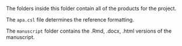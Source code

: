 The folders inside this folder contain all of the products for the project.

The `apa.csl` file determines the reference formatting.

The `manuscript` folder contains the .Rmd, .docx, .html versions of the manuscript.